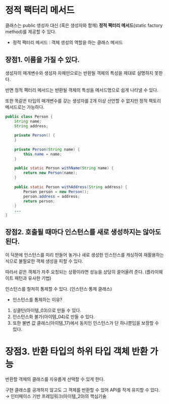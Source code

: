 # 정적 팩터리 메서드
클래스는 public 생성자 대신 (혹은 생성자와 함께) **정적 팩터리 메서드**(static factory method)를 제공할 수 있다.
* 정적 팩터리 메서드 : 객체 생성의 역할을 하는 클래스 메서드


## 장점1. 이름을 가질 수 있다.
생성자의 매개변수와 생성자 자체만으로는 반환될 객체의 특성을 제대로 설명하지 못한다.

반면 정적 팩터리 메서드는 반환될 객체의 특성을 메서드명으로 쉽게 나타낼 수 있다.

또한 똑같은 타입의 매개변수를 갖는 생성자를 2개 이상 선언할 수 없지만 정적 팩토리 메서드로는 가능하다.
``` java
public class Person {
    String name;
    String address;
    
    private Person() {
    }
    
    private Person(String name) {
	    this.name = name;
    }
    
    public static Person withName(String name) {
        return new Person(name);
    }
    
    public static Person withAddress(String address) {
        Person person = new Person();
    	person.address = address;
        return person;
    }
    ...
}
```

## 장점2. 호출될 때마다 인스턴스를 새로 생성하지는 않아도 된다.
이 덕분에 인스턴스를 미리 만들어 놓거나 새로 생성한 인스턴스를 캐싱하여 재활용하는 식으로 불필요한 객체 생성을 피할 수 있다.

따라서 같은 객체가 자주 요청되는 상황이라면 성능을 상당히 끌어올려 준다. (플라이웨이트 패턴과 유사한 기법)

인스턴스를 철저히 통제할 수 있다. (인스턴스 통제 클래스)
- 인스턴스를 통제하는 이유?
 1. 싱클턴(아이템_03)으로 만들 수 있다.
 2. 인스턴스화 불가(아이템_04)로 만들 수 있다.
 3. 또한 불변 값 클래스(아이템_17)에서 동치인 인스턴스가 단 하나뿐임을 보장할 수 있다.

# 장점3. 반환 타입의 하위 타입 객체 반환 가능
반환할 객체의 클래스를 자유롭게 선택할 수 있게 한다.

구현 클래스를 공개하지 않고도 그 객체를 반환할 수 있어 API를 작게 유지할 수 있다. → 인터페이스 기반 프레임워크(아이템_20)의 핵심기술

